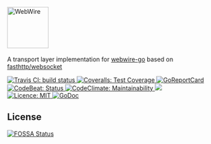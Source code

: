 <!-- HEADER -->
<a href="https://github.com/qbeon/webwire-go"><img src="https://cdn.rawgit.com/qbeon/webwire-go/c7c2c74e/docs/img/webwire_logo.svg" alt="WebWire" width="96"></a>
<br>
<br>
A transport layer implementation for [webwire-go](https://github.com/qbeon/webwire-go) based on [fasthttp/websocket](https://github.com/fasthttp/websocket)

<a href="https://travis-ci.org/qbeon/webwire-go-fasthttp">
	<img src="https://travis-ci.org/qbeon/webwire-go-fasthttp.svg?branch=master" alt="Travis CI: build status">
</a>
<a href="https://coveralls.io/github/qbeon/webwire-go-fasthttp?branch=master">
	<img src="https://coveralls.io/repos/github/qbeon/webwire-go-fasthttp/badge.svg?branch=master" alt="Coveralls: Test Coverage">
</a>
<a href="https://goreportcard.com/report/github.com/qbeon/webwire-go-fasthttp">
	<img src="https://goreportcard.com/badge/github.com/qbeon/webwire-go-fasthttp" alt="GoReportCard">
</a>
<a href="https://codebeat.co/projects/github-com-qbeon-webwire-go-fasthttp-master">
	<img src="https://codebeat.co/badges/809181da-797c-4cdd-bb23-d0324935f3b0" alt="CodeBeat: Status">
</a>
<a href="https://codeclimate.com/github/qbeon/webwire-go-fasthttp/maintainability">
	<img src="https://api.codeclimate.com/v1/badges/243a45cacec7d850c64d/maintainability" alt="CodeClimate: Maintainability">
</a>
<a href="https://app.fossa.io/projects/git%2Bgithub.com%2Fqbeon%2Fwebwire-go-fasthttp?ref=badge_shield" alt="FOSSA Status"><img src="https://app.fossa.io/api/projects/git%2Bgithub.com%2Fqbeon%2Fwebwire-go-fasthttp.svg?type=shield"/></a>
<br>
<a href="https://opensource.org/licenses/MIT">
	<img src="https://img.shields.io/badge/License-MIT-green.svg" alt="Licence: MIT">
</a>
<a href="https://godoc.org/github.com/qbeon/webwire-go-fasthttp">
	<img src="https://godoc.org/github.com/qbeon/webwire-go-fasthttp?status.svg" alt="GoDoc">
</a>
<br>



## License
[![FOSSA Status](https://app.fossa.io/api/projects/git%2Bgithub.com%2Fqbeon%2Fwebwire-go-fasthttp.svg?type=large)](https://app.fossa.io/projects/git%2Bgithub.com%2Fqbeon%2Fwebwire-go-fasthttp?ref=badge_large)